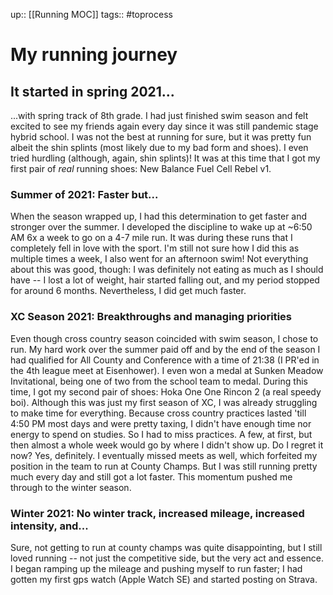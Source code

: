 up:: [[Running MOC]]
tags:: #toprocess 

# My running journey

## It started in spring 2021...
...with spring track of 8th grade. I had just finished swim season and felt excited to see my friends again every day since it was still pandemic stage hybrid school. I was not the best at running for sure, but it was pretty fun albeit the shin splints (most likely due to my bad form and shoes). I even tried hurdling (although, again, shin splints)! It was at this time that I got my first pair of *real* running shoes: New Balance Fuel Cell Rebel v1.

### Summer of 2021: Faster but...
When the season wrapped up, I had this determination to get faster and stronger over the summer. I developed the discipline to wake up at ~6:50 AM 6x a week to go on a 4-7 mile run. It was during these runs that I completely fell in love with the sport. I'm still not sure how I did this as multiple times a week, I also went for an afternoon swim! Not everything about this was good, though: I was definitely not eating as much as I should have -- I lost a lot of weight, hair started falling out, and my period stopped for around 6 months. Nevertheless, I did get much faster.

### XC Season 2021: Breakthroughs and managing priorities
Even though cross country season coincided with swim season, I chose to run. My hard work over the summer paid off and by the end of the season I had qualified for All County and Conference with a time of 21:38 (I PR'ed in the 4th league meet at Eisenhower). I even won a medal at Sunken Meadow Invitational, being one of two from the school team to medal. During this time, I got my second pair of shoes: Hoka One One Rincon 2 (a real speedy boi). Although this was just my first season of XC, I was already struggling to make time for everything. Because cross country practices lasted 'till 4:50 PM most days and were pretty taxing, I didn't have enough time nor energy to spend on studies. So I had to miss practices. A few, at first, but then almost a whole week would go by where I didn't show up. Do I regret it now? Yes, definitely. I eventually missed meets as well, which forfeited my position in the team to run at County Champs. But I was still running pretty much every day and still got a lot faster. This momentum pushed me through to the winter season.

### Winter 2021: No winter track, increased mileage, increased intensity, and...
Sure, not getting to run at county champs was quite disappointing, but I still loved running -- not just the competitive side, but the very act and essence. I began ramping up the mileage and pushing myself to run faster; I had gotten my first gps watch (Apple Watch SE) and started posting on Strava. 